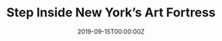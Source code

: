 ---
url: https://www.nytimes.com/interactive/2019/09/13/arts/artport-storage-new-york.html
title: Step Inside New York’s Art Fortress
publication: The New York Times
date: 2019-09-15T00:00:00Z 
image: ""
---